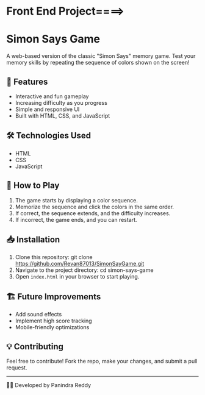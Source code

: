 # Front End Project====>


# Simon Says Game

A web-based version of the classic "Simon Says" memory game. Test your memory skills by repeating the sequence of colors shown on the screen!

## 📌 Features

- Interactive and fun gameplay
- Increasing difficulty as you progress
- Simple and responsive UI
- Built with HTML, CSS, and JavaScript

## 🛠️ Technologies Used

- HTML
- CSS
- JavaScript 

## 🚀 How to Play

1. The game starts by displaying a color sequence.
2. Memorize the sequence and click the colors in the same order.
3. If correct, the sequence extends, and the difficulty increases.
4. If incorrect, the game ends, and you can restart.

## 📥 Installation

1. Clone this repository:   git clone https://github.com/Revan87013/SimonSayGame.git
2. Navigate to the project directory: cd simon-says-game
3. Open `index.html` in your browser to start playing.


## 🏗️ Future Improvements

- Add sound effects
- Implement high score tracking
- Mobile-friendly optimizations

## 💡 Contributing

Feel free to contribute! Fork the repo, make your changes, and submit a pull request.

---

👨‍💻 Developed by Panindra Reddy
